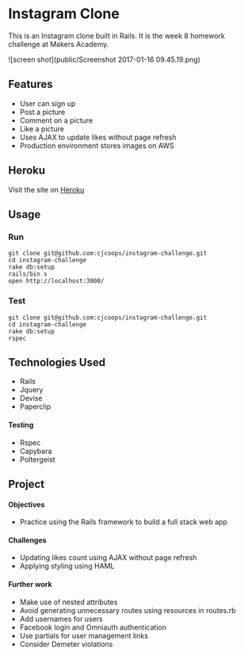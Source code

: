 Instagram Clone
=================
This is an Instagram clone built in Rails. It is the week 8 homework challenge at Makers Academy.

![screen shot](public/Screenshot 2017-01-16 09.45.19.png)

Features
----------
* User can sign up
* Post a picture
* Comment on a picture
* Like a picture
* Uses AJAX to update likes without page refresh
* Production environment stores images on AWS

Heroku
--------
Visit the site on [Heroku](https://insta-clone-474.herokuapp.com/)

Usage
---------
### Run
```
git clone git@github.com:cjcoops/instagram-challenge.git
cd instagram-challenge
rake db:setup
rails/bin s
open http://localhost:3000/
```

### Test
```
git clone git@github.com:cjcoops/instagram-challenge.git
cd instagram-challenge
rake db:setup
rspec
```

Technologies Used
----------

* Rails
* Jquery
* Devise
* Paperclip

#### Testing
* Rspec
* Capybara
* Poltergeist

Project
----------------
#### Objectives
* Practice using the Rails framework to build a full stack web app

#### Challenges
* Updating likes count using AJAX without page refresh
* Applying styling using HAML

#### Further work
* Make use of nested attributes
* Avoid generating unnecessary routes using resources in routes.rb
* Add usernames for users
* Facebook login and Omniauth authentication
* Use partials for user management links
* Consider Demeter violations
